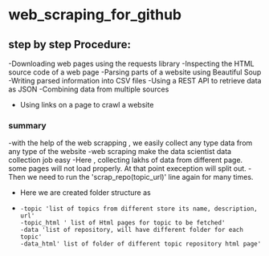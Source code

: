 # web_scraping_for_github
## step by step Procedure:
-Downloading web pages using the requests library
-Inspecting the HTML source code of a web page
-Parsing parts of a website using Beautiful Soup
-Writing parsed information into CSV files
-Using a REST API to retrieve data as JSON
-Combining data from multiple sources
- Using links on a page to crawl a website

### summary
-with the help of the web scrapping , we easily collect any type data from any type of the website
-web scraping make the data scientist data collection job easy
-Here , collecting lakhs of data from different page. some pages will not load properly. At that point exeception will split out.
-Then we need to run the 'scrap_repo(topic_url)' line again for many times.
- Here we are created folder structure as
-
      -topic 'list of topics from different store its name, description, url'
      -topic_html ' list of Html pages for topic to be fetched'
      -data 'list of repository, will have different folder for each topic'
      -data_html' list of folder of different topic repository html page'
